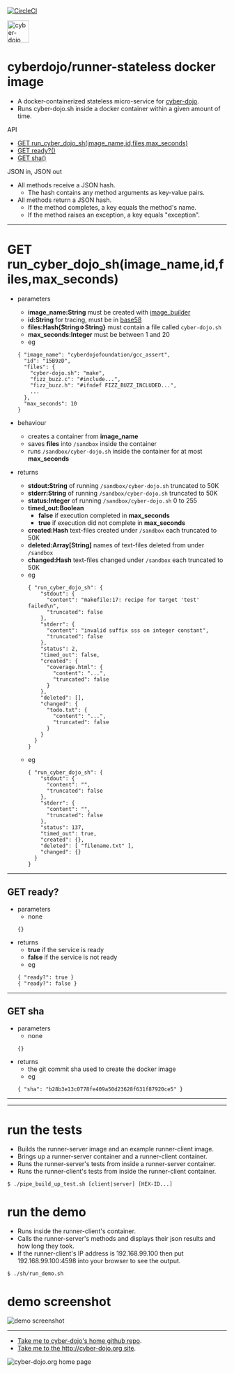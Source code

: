 
[![CircleCI](https://circleci.com/gh/cyber-dojo/runner-stateless.svg?style=svg)](https://circleci.com/gh/cyber-dojo/runner-stateless)

<img src="https://raw.githubusercontent.com/cyber-dojo/nginx/master/images/home_page_logo.png"
alt="cyber-dojo yin/yang logo" width="50px" height="50px"/>

# cyberdojo/runner-stateless docker image

- A docker-containerized stateless micro-service for [cyber-dojo](http://cyber-dojo.org).
- Runs cyber-dojo.sh inside a docker container within a given amount of time.

API
  * [GET run_cyber_dojo_sh(image_name,id,files,max_seconds)](#post-run_cyber_dojo_shimage_nameidfilesmax_seconds)
  * [GET ready?()](#get-ready)
  * [GET sha()](#get-sha)

JSON in, JSON out  
  * All methods receive a JSON hash.
    * The hash contains any method arguments as key-value pairs.
  * All methods return a JSON hash.
    * If the method completes, a key equals the method's name.
    * If the method raises an exception, a key equals "exception".

- - - -

# GET run_cyber_dojo_sh(image_name,id,files,max_seconds)
- parameters
  * **image_name:String** must be created with [image_builder](https://github.com/cyber-dojo-languages/image_builder)
  * **id:String** for tracing, must be in [base58](https://github.com/cyber-dojo/runner-stateless/blob/master/src/base58.rb)
  * **files:Hash{String=>String}** must contain a file called `cyber-dojo.sh`
  * **max_seconds:Integer** must be between 1 and 20
  * eg
  ```
  { "image_name": "cyberdojofoundation/gcc_assert",
    "id": "15B9zD",
    "files": {
      "cyber-dojo.sh": "make",
      "fizz_buzz.c": "#include...",
      "fizz_buzz.h": "#ifndef FIZZ_BUZZ_INCLUDED...",
      ...
    },
    "max_seconds": 10
  }
  ```

- behaviour
  * creates a container from **image_name**
  * saves **files** into `/sandbox` inside the container
  * runs `/sandbox/cyber-dojo.sh` inside the container for at most **max_seconds**

- returns  
  * **stdout:String** of running `/sandbox/cyber-dojo.sh` truncated to 50K
  * **stderr:String** of running `/sandbox/cyber-dojo.sh` truncated to 50K
  * **status:Integer** of running `/sandbox/cyber-dojo.sh` 0 to 255
  * **timed_out:Boolean**
    * **false** if execution completed in **max_seconds**
    * **true** if execution did not complete in **max_seconds**
  * **created:Hash** text-files created under `/sandbox` each truncated to 50K
  * **deleted:Array[String]** names of text-files deleted from under `/sandbox`
  * **changed:Hash** text-files changed under `/sandbox` each truncated to 50K
  * eg
    ```
    { "run_cyber_dojo_sh": {
        "stdout": {
          "content": "makefile:17: recipe for target 'test' failed\n",
          "truncated": false
        },
        "stderr": {
          "content": "invalid suffix sss on integer constant",
          "truncated": false
        },
        "status": 2,
        "timed_out": false,
        "created": {
          "coverage.html": {
            "content": "...",
            "truncated": false
          }
        },
        "deleted": [],
        "changed": {
          "todo.txt": {
            "content": "...",
            "truncated": false
          }
        }
      }
    }
    ```
  * eg
    ```
    { "run_cyber_dojo_sh": {
        "stdout": {
          "content": "",
          "truncated": false
        },
        "stderr": {
          "content": "",
          "truncated": false
        },
        "status": 137,
        "timed_out": true,
        "created": {},
        "deleted": [ "filename.txt" ],
        "changed": {}
      }
    }
    ```

- - - -

## GET ready?
- parameters
  * none
  ```
  {}
  ```
- returns
  * **true** if the service is ready
  * **false** if the service is not ready
  * eg
  ```
  { "ready?": true }
  { "ready?": false }
  ```

- - - -

## GET sha
- parameters
  * none
  ```
  {}
  ```
- returns
  * the git commit sha used to create the docker image
  * eg
  ```
  { "sha": "b28b3e13c0778fe409a50d23628f631f87920ce5" }
  ```

- - - -
- - - -

# run the tests
- Builds the runner-server image and an example runner-client image.
- Brings up a runner-server container and a runner-client container.
- Runs the runner-server's tests from inside a runner-server container.
- Runs the runner-client's tests from inside the runner-client container.
```
$ ./pipe_build_up_test.sh [client|server] [HEX-ID...]
```

# run the demo
- Runs inside the runner-client's container.
- Calls the runner-server's methods and displays their json results and how long they took.
- If the runner-client's IP address is 192.168.99.100 then put 192.168.99.100:4598 into your browser to see the output.
```
$ ./sh/run_demo.sh
```

# demo screenshot

![demo screenshot](test_client/src/demo_screenshot.png?raw=true "demo screenshot")

- - - -

* [Take me to cyber-dojo's home github repo](https://github.com/cyber-dojo/cyber-dojo).
* [Take me to the http://cyber-dojo.org site](http://cyber-dojo.org).

![cyber-dojo.org home page](https://github.com/cyber-dojo/cyber-dojo/blob/master/shared/home_page_snapshot.png)
